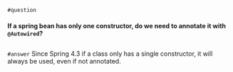 `#question`
#### If a spring bean has only one constructor, do we need to annotate it with `@Autowired`?
##
`#answer`
Since Spring 4.3 if a class only has a single constructor, it will always be used, even if not annotated.  
